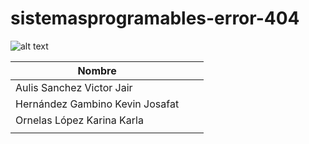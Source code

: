 # sistemasprogramables-error-404

![alt text](https://external-content.duckduckgo.com/iu/?u=https%3A%2F%2Fthumbs.dreamstime.com%2Ft%2Ferror-isolated-icon-simple-element-illustration-programming-concept-icons-editable-logo-sign-symbol-design-white-142291263.jpg&f=1&nofb=1 "Logo Title Text 1")

| Nombre                          |   |   |
|---------------------------------|---|---|
| Aulis Sanchez Victor Jair       |   |   |
| Hernández Gambino Kevin Josafat |   |   |
| Ornelas López Karina Karla      |   |   |
|                                 |   |   |
